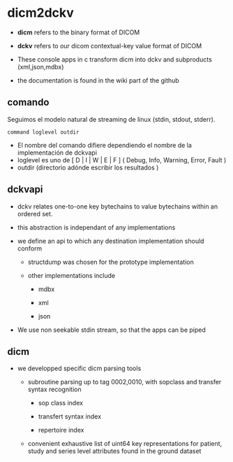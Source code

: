 # dicm2dckv

- **dicm** refers to the binary format of DICOM

- **dckv** refers to our dicom contextual-key value format of DICOM

- These console apps in  c transform dicm into dckv and subproducts (xml,json,mdbx)

- the documentation is found in the wiki part of the github

## comando

Seguimos el modelo natural de streaming de linux (stdin, stdout, stderr).

```
command loglevel outdir
```

- El nombre del comando difiere dependiendo el nombre de la implementación de dckvapi
- loglevel es uno de [ D | I | W | E | F ] ( Debug, Info, Warning, Error, Fault )
- outdir (directorio adónde escribir los resultados )

## dckvapi

- dckv relates one-to-one key bytechains to value bytechains within an ordered set.

- this abstraction is independant of any implementations

- we define an api to which any destination implementation should conform
  
  - structdump was chosen for the prototype implementation
  
  - other implementations include 
    
    - mdbx
    
    - xml
    
    - json

- We use non seekable stdin stream, so that the apps can be piped

## dicm

- we developped specific dicm parsing tools
  
  - subroutine parsing up to tag 0002,0010, with sopclass and transfer syntax recognition
    
    - sop class index
    
    - transfert syntax index
    
    - repertoire index
  
  - convenient exhaustive list of uint64 key representations for patient, study and series level attributes found in the ground dataset
